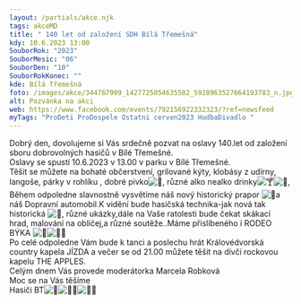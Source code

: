 ```yaml
---
layout: /partials/akce.njk
tags: akceMD
title: " 140 let od založení SDH Bílá Třemešná"
kdy: 10.6.2023 13:00
SouborRok: "2023"
SouborMesic: "06"
SouborDen: "10"
SouborRokKonec: ""
kde: Bílá Třemešná
foto: /images/akce/344767909_1427725054635582_5928963527664193783_n.jpg
alt: Pozvánka na akci
web: https://www.facebook.com/events/792156922332323/?ref=newsfeed
myTags: "ProDeti ProDospele Ostatni cerven2023 HudbaDivadlo "
---
```

<!--StartFragment-->

Dobrý den, dovolujeme si Vás srdečně pozvat na oslavy 140.let od založení sboru dobrovolných hasičů v Bílé Třemešné.\
Oslavy se spustí 10.6.2023 v 13.00 v parku v Bílé Třemešné.\
Těšit se můžete na bohaté občerstvení, grilované kýty, klobásy z udírny, langoše, párky v rohlíku , dobré pivko![🍺](https://static.xx.fbcdn.net/images/emoji.php/v9/t6e/1.5/16/1f37a.png), různé alko nealko drinky![🍸](https://static.xx.fbcdn.net/images/emoji.php/v9/tc5/1.5/16/1f378.png)![🍹](https://static.xx.fbcdn.net/images/emoji.php/v9/t46/1.5/16/1f379.png), Během odpoledne slavnostně vysvětíme náš nový historický prapor ![🚩](https://static.xx.fbcdn.net/images/emoji.php/v9/t1f/1.5/16/1f6a9.png)a náš Dopravní automobil.K vidění bude hasičská technika-jak nová tak historická ![🚒](https://static.xx.fbcdn.net/images/emoji.php/v9/tc0/1.5/16/1f692.png), různé ukázky,dále na Vaše ratolesti bude čekat skákací hrad, malování na obličej,a různé soutěže..Máme přislíbeného i RODEO BÝKA ![💪](https://static.xx.fbcdn.net/images/emoji.php/v9/tc5/1.5/16/1f4aa.png)![👍🏻](https://static.xx.fbcdn.net/images/emoji.php/v9/t10/1.5/16/1f44d_1f3fb.png)\
Po celé odpoledne Vám bude k tanci a poslechu hrát Královédvorská country kapela JÍZDA a večer se od 21.00 můžete těšit na dívčí rockovou kapelu THE APPLES.\
Celým dnem Vás provede moderátorka Marcela Robková\
Moc se na Vás těšíme\
Hasiči BT![🚒](https://static.xx.fbcdn.net/images/emoji.php/v9/tc0/1.5/16/1f692.png)![👨‍🚒](https://static.xx.fbcdn.net/images/emoji.php/v9/tfb/1.5/16/1f468_200d_1f692.png)![👨‍🚒](https://static.xx.fbcdn.net/images/emoji.php/v9/tfb/1.5/16/1f468_200d_1f692.png)

<!--EndFragment-->